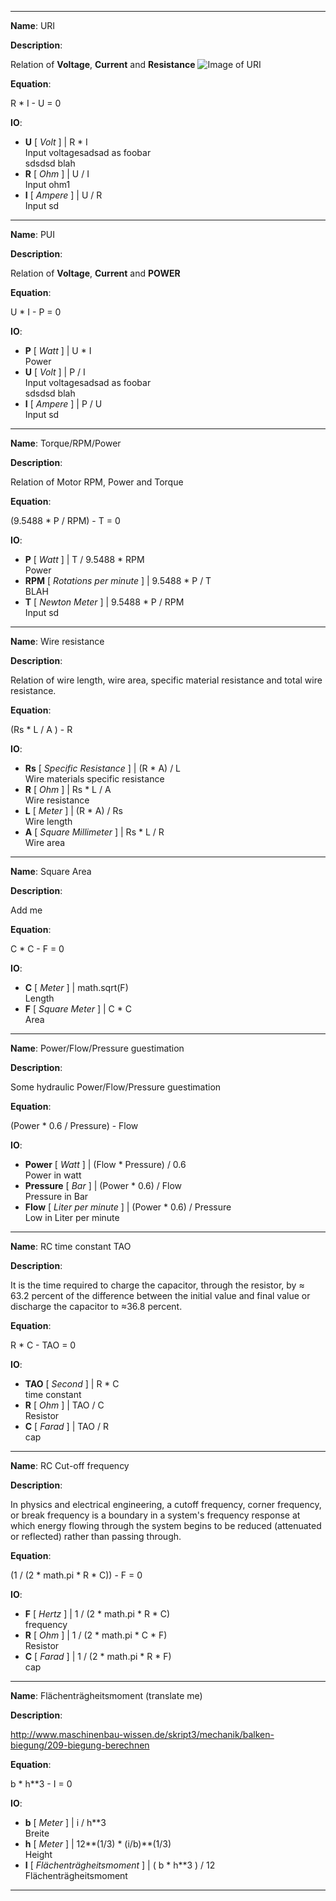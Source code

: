 --------
__Name__: URI

__Description__:

Relation of **Voltage**, **Current** and **Resistance** ![Image of URI](http://www.elektronik-kompendium.de/sites/grd/schalt/15050611.gif)

__Equation__:

R * I - U = 0

__IO__:

* __U__ [ _Volt_ ] | R * I  
Input voltagesadsad as foobar  
sdsdsd blah
* __R__ [ _Ohm_ ] | U / I  
Input ohm1
* __I__ [ _Ampere_ ] | U / R  
Input sd

--------

__Name__: PUI

__Description__:

Relation of **Voltage**, **Current** and **POWER** 

__Equation__:

U * I - P = 0

__IO__:

* __P__ [ _Watt_ ] | U * I  
Power
* __U__ [ _Volt_ ] | P / I  
Input voltagesadsad as foobar  
sdsdsd blah  
* __I__ [ _Ampere_ ] | P / U  
Input sd

--------

__Name__: Torque/RPM/Power

__Description__:

Relation of Motor RPM, Power and Torque

__Equation__:

(9.5488 * P / RPM) - T = 0

__IO__:

* __P__ [ _Watt_ ] | T /  9.5488 * RPM  
Power
* __RPM__ [ _Rotations per minute_ ] | 9.5488 * P / T  
BLAH
* __T__ [ _Newton Meter_ ] | 9.5488 * P / RPM  
Input sd

--------

__Name__: Wire resistance

__Description__:

Relation of wire length, wire area, specific material resistance and total wire resistance. 

__Equation__:

(Rs * L  / A ) - R

__IO__:

* __Rs__ [ _Specific Resistance_ ] | (R * A) / L   
Wire materials specific resistance
* __R__ [ _Ohm_ ] | Rs * L  / A   
Wire resistance
* __L__ [ _Meter_ ] | (R * A) / Rs  
Wire length
* __A__ [ _Square Millimeter_ ] | Rs * L / R  
Wire area

--------

__Name__: Square Area

__Description__:

Add me

__Equation__:

C * C - F = 0

__IO__:

* __C__ [ _Meter_ ] | math.sqrt(F)  
Length
* __F__ [ _Square Meter_ ] | C * C  
Area

--------

__Name__: Power/Flow/Pressure guestimation

__Description__:

Some hydraulic Power/Flow/Pressure guestimation

__Equation__:

(Power * 0.6 / Pressure) - Flow

__IO__:

* __Power__ [ _Watt_ ] | (Flow * Pressure) / 0.6  
Power in watt
* __Pressure__ [ _Bar_ ] |  (Power * 0.6) / Flow  
Pressure in Bar
* __Flow__ [ _Liter per minute_ ] | (Power * 0.6) / Pressure  
Low in Liter per minute

--------

__Name__: RC time constant TAO

__Description__:

It is the time required to charge the capacitor, through the resistor, by ≈ 63.2 percent of the difference between the initial value and final value or discharge the capacitor to ≈36.8 percent.

__Equation__:

R * C - TAO = 0

__IO__:

* __TAO__ [ _Second_ ] | R * C  
time constant
* __R__ [ _Ohm_ ] | TAO / C  
Resistor
* __C__ [ _Farad_ ] | TAO / R  
cap

--------

__Name__: RC Cut-off frequency

__Description__:

In physics and electrical engineering, a cutoff frequency, corner frequency, or break frequency is a boundary in a system's frequency response at which energy flowing through the system begins to be reduced (attenuated or reflected) rather than passing through.

__Equation__:

(1 / (2 * math.pi * R * C)) - F = 0

__IO__:

* __F__ [ _Hertz_ ] | 1 / (2 * math.pi * R * C)  
frequency
* __R__ [ _Ohm_ ] |  1 / (2 * math.pi * C * F)  
Resistor
* __C__ [ _Farad_ ] | 1 / (2 * math.pi * R * F)  
cap

--------

__Name__: Flächenträgheitsmoment (translate me)

__Description__:

http://www.maschinenbau-wissen.de/skript3/mechanik/balken-biegung/209-biegung-berechnen

__Equation__:

b * h**3 - I = 0

__IO__:

* __b__ [ _Meter_ ] | i / h**3  
Breite
* __h__ [ _Meter_ ] |  12**(1/3) * (i/b)**(1/3)  
Height
* __I__ [ _Flächenträgheitsmoment_ ] | ( b * h**3 ) / 12  
Flächenträgheitsmoment

--------



